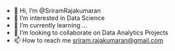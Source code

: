 - 👋 Hi, I’m @SriramRajakumaran
- 👀 I’m interested in Data Science
- 🌱 I’m currently learning ...
- 💞️ I’m looking to collaborate on Data Analytics Projects
- 📫 How to reach me sriram.rajakumaran@gmail.com

<!---
SriramRajakumaran/SriramRajakumaran is a ✨ special ✨ repository because its `README.md` (this file) appears on your GitHub profile.
You can click the Preview link to take a look at your changes.
--->
